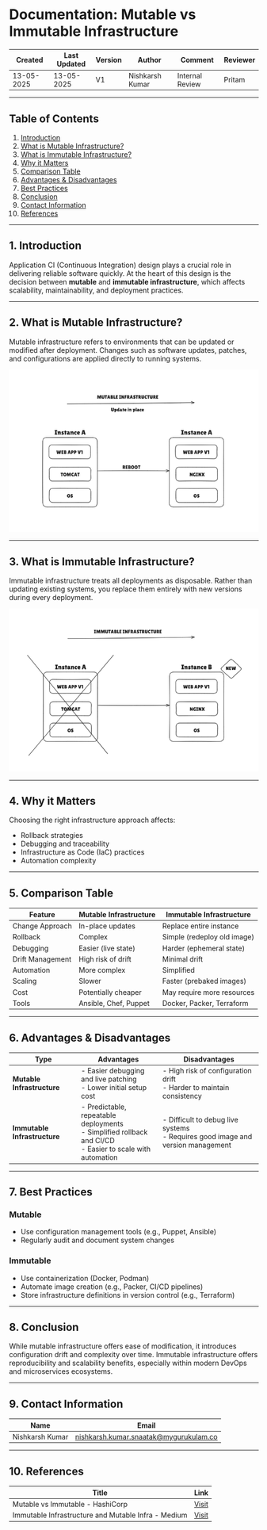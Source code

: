 # Documentation: Mutable vs Immutable Infrastructure

| Created     | Last Updated | Version | Author          | Comment         | Reviewer |
|-------------|--------------|---------|-----------------|-----------------|----------|
| 13-05-2025  |  13-05-2025  | V1      | Nishkarsh Kumar | Internal Review | Pritam   |

---

## Table of Contents

1. [Introduction](#1-introduction)
2. [What is Mutable Infrastructure?](#2-what-is-mutable-infrastructure)
3. [What is Immutable Infrastructure?](#3-what-is-immutable-infrastructure)
4. [Why it Matters](#4-why-it-matters)
5. [Comparison Table](#5-comparison-table)
6. [Advantages & Disadvantages](#6-advantages--disadvantages)
7. [Best Practices](#7-best-practices)
8. [Conclusion](#8-conclusion)
9. [Contact Information](#9-contact-information)
10. [References](#10-references) 

---

## 1. Introduction

Application CI (Continuous Integration) design plays a crucial role in delivering reliable software quickly. At the heart of this design is the decision between **mutable** and **immutable infrastructure**, which affects scalability, maintainability, and deployment practices.

---

## 2. What is Mutable Infrastructure?

Mutable infrastructure refers to environments that can be updated or modified after deployment. Changes such as software updates, patches, and configurations are applied directly to running systems.

![1](https://github.com/Nishkarsh9/images/blob/main/Screenshot%202025-05-13%20102929.png)

---

## 3. What is Immutable Infrastructure?

Immutable infrastructure treats all deployments as disposable. Rather than updating existing systems, you replace them entirely with new versions during every deployment.

![2](https://github.com/Nishkarsh9/images/blob/main/Screenshot%202025-05-13%20103607.png)

---

## 4. Why it Matters

Choosing the right infrastructure approach affects:

- Rollback strategies
- Debugging and traceability
- Infrastructure as Code (IaC) practices
- Automation complexity

---

## 5. Comparison Table

| Feature | Mutable Infrastructure | Immutable Infrastructure |
|--------|------------------------|---------------------------|
| Change Approach | In-place updates | Replace entire instance |
| Rollback | Complex | Simple (redeploy old image) |
| Debugging | Easier (live state) | Harder (ephemeral state) |
| Drift Management | High risk of drift | Minimal drift |
| Automation | More complex | Simplified |
| Scaling | Slower | Faster (prebaked images) |
| Cost | Potentially cheaper | May require more resources |
| Tools | Ansible, Chef, Puppet | Docker, Packer, Terraform |

---

## 6. Advantages & Disadvantages

| Type                     | Advantages                                                                                                 | Disadvantages                                                                  |
|--------------------------|------------------------------------------------------------------------------------------------------------|---------------------------------------------------------------------------------|
| **Mutable Infrastructure**   | - Easier debugging and live patching<br>- Lower initial setup cost                                            | - High risk of configuration drift<br>- Harder to maintain consistency          |
| **Immutable Infrastructure** | - Predictable, repeatable deployments<br>- Simplified rollback and CI/CD<br>- Easier to scale with automation | - Difficult to debug live systems<br>- Requires good image and version management |

---

## 7. Best Practices

### Mutable
- Use configuration management tools (e.g., Puppet, Ansible)
- Regularly audit and document system changes

### Immutable
- Use containerization (Docker, Podman)
- Automate image creation (e.g., Packer, CI/CD pipelines)
- Store infrastructure definitions in version control (e.g., Terraform)

---

## 8. Conclusion

While mutable infrastructure offers ease of modification, it introduces configuration drift and complexity over time. Immutable infrastructure offers reproducibility and scalability benefits, especially within modern DevOps and microservices ecosystems.

---

## 9. Contact Information

| **Name**    | **Email**                |
|-------------|--------------------------|
| Nishkarsh Kumar     | nishkarsh.kumar.snaatak@mygurukulam.co  |

---

## 10. References  

| Title                          | Link                                                                 |  
|--------------------------------|----------------------------------------------------------------------|  
| Mutable vs Immutable - HashiCorp       | [Visit](https://www.hashicorp.com/en/resources/what-is-mutable-vs-immutable-infrastructure) |  
| Immutable Infrastructure and Mutable Infra - Medium                  | [Visit](https://medium.com/devopscurry/understanding-the-mutable-immutable-infrastructure-in-devops-world-64d33134e233) |  
